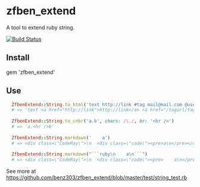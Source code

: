# zfben_extend

A tool to extend ruby string.

[![Build Status](https://secure.travis-ci.org/benz303/zfben_extend.png)](http://travis-ci.org/benz303/zfben_extend)

## Install

  gem 'zfben_extend'

## Use

```ruby
  ZfbenExtend::String.to_html('text http://link #tag mail@mail.com @user text', tag_url: '/tagurl/', user_url: '/userurl/')
  # => 'text <a href="http://link">http://link</a> <a href="/tagurl/tag">#tag</a> <a href="mailto:mail@mail.com">mail@mail.com</a> <a href="/userurl/user">@user</a> text'
  
  ZfbenExtend::String.to_cnbr('a.b', chars: /\./, br: '<hr />')
  # => 'a.<hr />b'
  
  ZfbenExtend::String.markdown('    a')
  # => <div class=\"CodeRay\">\n  <div class=\"code\"><pre>a\n</pre></div>\n</div>\n
  
  ZfbenExtend::String.markdown("```ruby\n    a\n```")
  # => <div class=\"CodeRay\">\n  <div class=\"code\"><pre>    a\n</pre></div>\n</div>\n
```

See more at https://github.com/benz303/zfben_extend/blob/master/test/string_test.rb
